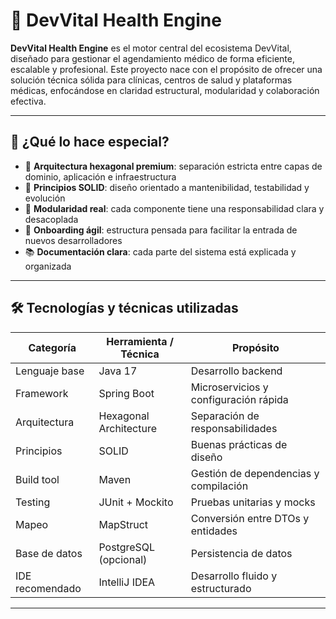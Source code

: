 # 🚀 DevVital Health Engine

**DevVital Health Engine** es el motor central del ecosistema DevVital, diseñado para gestionar el agendamiento médico de forma eficiente, escalable y profesional. Este proyecto nace con el propósito de ofrecer una solución técnica sólida para clínicas, centros de salud y plataformas médicas, enfocándose en claridad estructural, modularidad y colaboración efectiva.

---

## 🧠 ¿Qué lo hace especial?

- 🧱 **Arquitectura hexagonal premium**: separación estricta entre capas de dominio, aplicación e infraestructura
- 📐 **Principios SOLID**: diseño orientado a mantenibilidad, testabilidad y evolución
- 🔄 **Modularidad real**: cada componente tiene una responsabilidad clara y desacoplada
- 🤝 **Onboarding ágil**: estructura pensada para facilitar la entrada de nuevos desarrolladores
- 📚 **Documentación clara**: cada parte del sistema está explicada y organizada

---

## 🛠️ Tecnologías y técnicas utilizadas

| Categoría         | Herramienta / Técnica              | Propósito                                |
|------------------|------------------------------------|------------------------------------------|
| Lenguaje base     | Java 17                            | Desarrollo backend                       |
| Framework         | Spring Boot                        | Microservicios y configuración rápida    |
| Arquitectura      | Hexagonal Architecture             | Separación de responsabilidades          |
| Principios        | SOLID                              | Buenas prácticas de diseño               |
| Build tool        | Maven                              | Gestión de dependencias y compilación    |
| Testing           | JUnit + Mockito                    | Pruebas unitarias y mocks                |
| Mapeo             | MapStruct                          | Conversión entre DTOs y entidades        |
| Base de datos     | PostgreSQL (opcional)              | Persistencia de datos                    |
| IDE recomendado   | IntelliJ IDEA                      | Desarrollo fluido y estructurado         |

---
